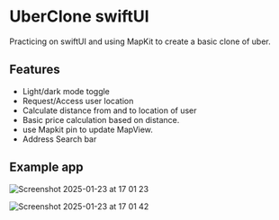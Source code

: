 # UberClone swiftUI

Practicing on swiftUI and using MapKit to create a basic clone of uber.

## Features

- Light/dark mode toggle
- Request/Access user location
- Calculate distance from and to location of user
- Basic price calculation based on distance. 
- use Mapkit pin to update MapView.
- Address Search bar

## Example app

![Screenshot 2025-01-23 at 17 01 23](https://github.com/user-attachments/assets/6bd575b1-13dc-4d3d-9633-364ed0c0127e)

![Screenshot 2025-01-23 at 17 01 42](https://github.com/user-attachments/assets/c5b1e5f1-5b0d-4fb4-a651-0b62b83adf8a)
